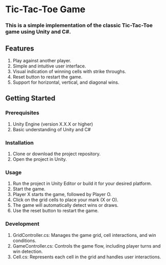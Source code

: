 # Tic-Tac-Toe Game

### This is a simple implementation of the classic Tic-Tac-Toe game using Unity and C#.

## Features
1. Play against another player.
2. Simple and intuitive user interface.
3. Visual indication of winning cells with strike throughs.
4. Reset button to restart the game.
5. Support for horizontal, vertical, and diagonal wins.

## Getting Started
### Prerequisites
1. Unity Engine (version X.X.X or higher)
2. Basic understanding of Unity and C#
### Installation
1. Clone or download the project repository.
2. Open the project in Unity.
### Usage
1. Run the project in Unity Editor or build it for your desired platform.
2. Start the game.
3. Player X starts the game, followed by Player O.
4. Click on the grid cells to place your mark (X or O).
5. The game will automatically detect wins or draws.
6. Use the reset button to restart the game.
### Development
1. GridController.cs: Manages the game grid, cell interactions, and win conditions.
2. GameController.cs: Controls the game flow, including player turns and win detection.
3. Cell.cs: Represents each cell in the grid and handles user interactions.

